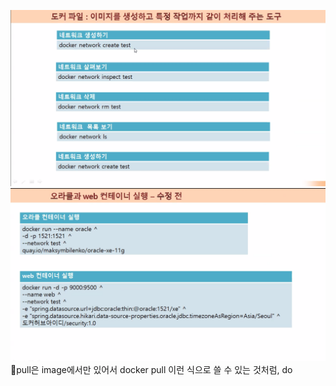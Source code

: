 ![](../image/Pasted%20image%2020240508090425.png)
![](../image/Pasted%20image%2020240508091001.png)
📌pull은 image에서만 있어서 docker pull 이런 식으로 쓸 수 있는 것처럼, do
